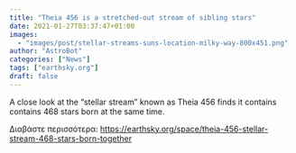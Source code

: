 ```yaml
---
title: "Theia 456 is a stretched-out stream of sibling stars"
date: 2021-01-27T03:37:47+01:00
images:
  - "images/post/stellar-streams-suns-location-milky-way-800x451.png"
author: "AstroBot"
categories: ["News"]
tags: ["earthsky.org"]
draft: false
---
```


A close look at the “stellar stream” known as Theia 456 finds it contains contains 468 stars born at the same time.

Διαβάστε περισσότερα: https://earthsky.org/space/theia-456-stellar-stream-468-stars-born-together
